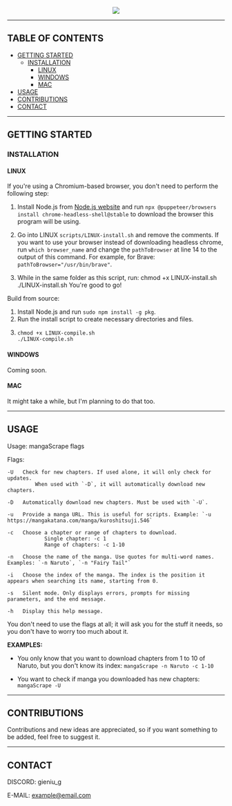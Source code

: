 <p  align="center">
	<img src="assets/logoSMALL.png">
</p>

---

## TABLE OF CONTENTS
- [GETTING STARTED](#getting-started)
  - [INSTALLATION](#installation)
    - [LINUX](#linux)
    - [WINDOWS](#windows)
    - [MAC](#mac)
- [USAGE](#usage)
- [CONTRIBUTIONS](#contributions)
- [CONTACT](#contact)

---

## GETTING STARTED

### INSTALLATION

#### LINUX

If you're using a Chromium-based browser, you don't need to perform the following step:

1. Install Node.js from [Node.js website](https://nodejs.org/) and run `npx @puppeteer/browsers install chrome-headless-shell@stable` to download the browser this program will be using.

2. Go into LINUX `scripts/LINUX-install.sh` and remove the comments.
   If you want to use your browser instead of downloading headless chrome, run `which browser_name` and change the `pathToBrowser` at line 14 to the output of this command. For example, for Brave: `pathToBrowser="/usr/bin/brave"`.

3. While in the same folder as this script, run:
   chmod +x LINUX-install.sh
   ./LINUX-install.sh
You're good to go!

Build from source:

1. Install Node.js and run `sudo npm install -g pkg`.
2. Run the install script to create necessary directories and files.
3. ```
   chmod +x LINUX-compile.sh
   ./LINUX-compile.sh
   ```

#### WINDOWS

Coming soon.

#### MAC

It might take a while, but I'm planning to do that too.

---

## USAGE

Usage: mangaScrape flags

Flags:
```
-U   Check for new chapters. If used alone, it will only check for updates.
         When used with `-D`, it will automatically download new chapters.
  
-D   Automatically download new chapters. Must be used with `-U`.
  
-u   Provide a manga URL. This is useful for scripts. Example: `-u https://mangakatana.com/manga/kuroshitsuji.546`
  
-c   Choose a chapter or range of chapters to download.
            Single chapter: -c 1
            Range of chapters: -c 1-10
  
-n   Choose the name of the manga. Use quotes for multi-word names. Examples: `-n Naruto`, `-n "Fairy Tail"`
  
-i   Choose the index of the manga. The index is the position it appears when searching its name, starting from 0.
  
-s   Silent mode. Only displays errors, prompts for missing parameters, and the end message.
  
-h   Display this help message.
```
You don't need to use the flags at all; it will ask you for the stuff it needs, so you don't have to worry too much about it.

**EXAMPLES:**

- You only know that you want to download chapters from 1 to 10 of Naruto, but you don't know its index:
  `mangaScrape -n Naruto -c 1-10`
  
- You want to check if manga you downloaded has new chapters:
  `mangaScrape -U`

---

## CONTRIBUTIONS

Contributions and new ideas are appreciated, so if you want something to be added, feel free to suggest it.

---

## CONTACT

DISCORD: gieniu_g

E-MAIL: example@email.com

